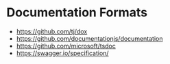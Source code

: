 # Documentation Formats

- https://github.com/tj/dox
- https://github.com/documentationjs/documentation
- https://github.com/microsoft/tsdoc
- https://swagger.io/specification/
